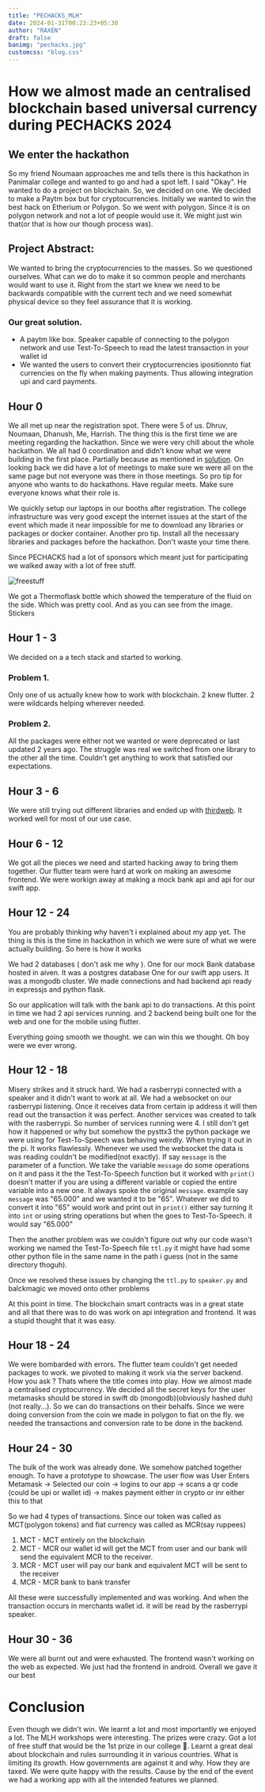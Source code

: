 ```yaml
---
title: "PECHACKS_MLH"
date: 2024-01-31T00:23:23+05:30
author: "RAXEN"
draft: false
banimg: "pechacks.jpg"
customcss: "blog.css"
---
```


# How we almost made an centralised blockchain based universal currency during PECHACKS 2024

## We enter the hackathon

So my friend Noumaan approaches me and tells there is this hackathon in Panimalar college and wanted to go and had a spot left. I said "Okay". He wanted to do a project on blockchain. So, we decided on one. We decided to make a Paytm box but for cryptocurrencies. Initially we wanted to win the best hack on Etherium or Polygon. So we went with polygon. Since it is on polygon network and not a lot of people would use it. We might just win that(or that is how our though process was). 

## Project Abstract:

We wanted to bring the cryptocurrencies to the masses. So we questioned ourselves. What can we do to make it so common people and merchants would want to use it. Right from the start we knew we need to be backwards compatible with the current tech and we need somewhat physical device so they feel assurance that it is working. 

### Our great solution.

- A paytm like box. Speaker capable of connecting to the polygon network and use Test-To-Speech to read the latest transaction in your wallet id
- We wanted the users to convert their cryptocurrencies ipositionnto fiat currencies on the fly when making payments. Thus allowing integration upi and card payments. 


## Hour 0 

We all met up near the registration spot. There were 5 of us.
Dhruv, Noumaan, Dhanush, Me, Harrish. The thing this is the first time we are meeting regarding the hackathon. Since we were very chill about the whole hackathon. We all had 0 coordination and didn't know what we were building in the first place. Partially because as mentioned in [solution](#our-great-solution). On looking back we did have a lot of meetings to make sure we were all on the same page but not everyone was there in those meetings. So pro tip for anyone who wants to do hackathons. Have regular meets. Make sure everyone knows what their role is. 

We quickly setup our laptops in our booths after registration. The college infrastructure was very good except the internet issues at the start of the event which made it near impossible for me to download any libraries or packages or docker container. 
Another pro tip. Install all the necessary libraries and packages before the hackathon. Don't waste your time there.

Since PECHACKS had a lot of sponsors which meant just for participating we walked away with a lot of free stuff.

![freestuff](../freestuff.jpg)

We got a Thermoflask bottle which showed the temperature of the fluid on the side. Which was pretty cool.
And as you can see from the image. Stickers

## Hour 1 - 3

We decided on a a tech stack and started to working.

### Problem 1.

Only one of us actually knew how to work with blockchain. 2 knew flutter. 2 were wildcards helping wherever needed. 

### Problem 2.

All the packages were either not we wanted or were deprecated or last updated 2 years ago.
The struggle was real we switched from one library to the other all the time. Couldn't get anything to work that satisfied our expectations.

## Hour 3 - 6

We were still trying out different libraries and ended up with [thirdweb](https://thirdweb.com/). It worked well for most of our use case.


## Hour 6 - 12

We got all the pieces we need and started hacking away to bring them together. Our flutter team were hard at work on making an awesome frontend. 
We were workign away at making a mock bank api and api for our swift app.

## Hour 12 - 24 

You are probably thinking why haven't i explained about my app yet. The thing is this is the time in hackathon in which we were sure of what we were actually building.
So here is how it works

We had 2 databases ( don't ask me why ).
One for our mock Bank database hosted in aiven. It was a postgres database
One for our swift app users. It was a mongodb cluster.
We made connections and had backend api ready in expressjs and python flask. 

So our application will talk with the bank api to do transactions.
At this point in time we had 2 api services running. and 2 backend being built one for the web and one for the mobile using flutter. 

Everything going smooth we thought. we can win this we thought. Oh boy were we ever wrong.

## Hour 12 - 18

Misery strikes and it struck hard. We had a rasberrypi connected with a speaker and it didn't want to work at all. We had a websocket on our rasberrypi listening. Once it receives data from certain ip address it will then read out the transaction
it was perfect. Another services was created to talk with the rasberrypi. So number of services running were 4.
I still don't get how it happened or why but somehow the pysttx3 the python package we were using for Test-To-Speech was behaving weirdly. When trying it out in the pi. It works flawlessly. Whenever we used the websocket the data is was reading couldn't be modified(not exactly).
If say `message` is the parameter of a function. We take the variable `message` do some operations on it and pass it the the Test-To-Speech function but it worked with `print()` doesn't matter if you are using a different variable or copied the entire variable into a new one. It always spoke the original `message`.
example say `message` was "65.000" and we wanted it to be "65". Whatever we did to convert it into "65" would work and print out in `print()` either say turning it into `int` or using string operations but when the goes to Test-To-Speech. it would say "65.000"

Then the another problem was we couldn't figure out why our code wasn't working we named the Test-To-Speech file `ttl.py` it might have had some other python file in the same name in the path i guess (not in the same directory thoguh).

Once we resolved these issues by changing the `ttl.py` to `speaker.py` and balckmagic we moved onto other problems


At this point in time. The blockchain smart contracts was in a great state and all that there was to do was work on api integration and frontend. It was a stupid thought that it was easy.

## Hour 18 - 24

We were bombarded with errors. The flutter team couldn't get needed packages to work. we pivoted to making it work via the server backend. How you ask ?
Thats where the title comes into play. How we almost made a centralised cryptocurrency. We decided all the secret keys for the user metamasks should be stored in swift db (mongodb)(obviously hashed duh)(not really...).
So we can do transactions on their behalfs. Since we were doing conversion from the coin we made in polygon to fiat on the fly. we needed the transactions and conversion rate to be done in the backend.


## Hour 24 - 30

The bulk of the work was already done. We somehow patched together enough. To have a prototype to showcase. The user flow was
User Enters Metamask -> Selected our coin -> logins to our app -> scans a qr code (could be upi or wallet id) -> makes payment either in crypto or inr either this to that

So we had 4 types of transactions. Since our token was called as MCT(polygon tokens) and fiat currency was called as MCR(say ruppees)

1. MCT - MCT entirely on the blockchain 
2. MCT - MCR our wallet id will get the MCT from user and our bank will send the equivalent MCR to the receiver.
3. MCR - MCT user will pay our bank and equivalent MCT will be sent to the receiver
4. MCR - MCR bank to bank transfer

All these were successfully implemented and was working.
And when the transaction occurs in merchants wallet id. it will be read by the rasberrypi speaker.


## Hour 30 - 36

We were all burnt out and were exhausted. The frontend wasn't working on the web as expected. We just had the frontend in android. 
Overall we gave it our best

# Conclusion

Even though we didn't win. We learnt a lot and most importantly we enjoyed a lot. The MLH workshops were interesting. The prizes were crazy. Got a lot of free stuff that would be the 1st prize in our college 🤣.
Learnt a great deal about blockchain and rules surrounding it in various countries.
What is limiting its growth. How governments are against it and why. How they are taxed.
We were quite happy with the results. Cause by the end of the event we had a working app with all the intended features we planned.

